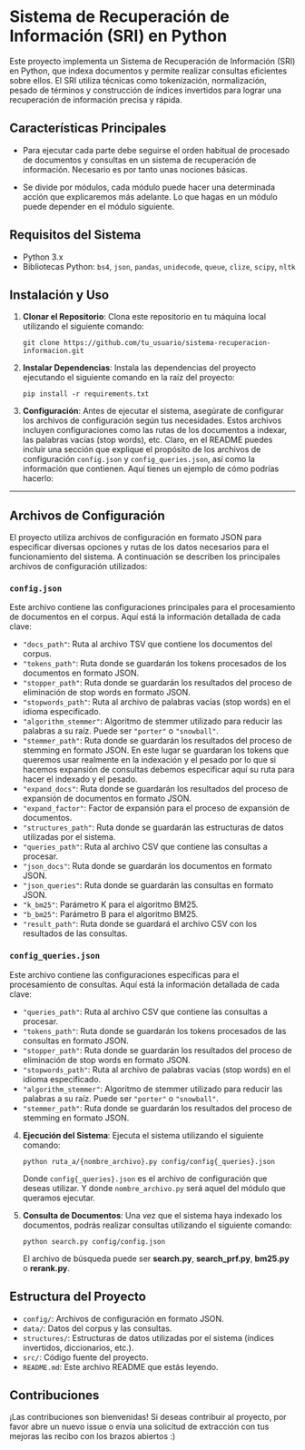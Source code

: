 # Sistema de Recuperación de Información (SRI) en Python

Este proyecto implementa un Sistema de Recuperación de Información (SRI) en Python, que indexa documentos y permite realizar consultas eficientes sobre ellos. El SRI utiliza técnicas como tokenización, normalización, pesado de términos y construcción de índices invertidos para lograr una recuperación de información precisa y rápida.

## Características Principales

* Para ejecutar cada parte debe seguirse el orden habitual de procesado de documentos y consultas en un sistema de recuperación de información. Necesario es por tanto unas nociones básicas.

* Se divide por módulos, cada módulo puede hacer una determinada acción que explicaremos más adelante. Lo que hagas en un módulo puede depender en el módulo siguiente.

## Requisitos del Sistema

- Python 3.x
- Bibliotecas Python: `bs4`, `json`, `pandas`, `unidecode`, `queue`, `clize`, `scipy`, `nltk`

## Instalación y Uso

1. **Clonar el Repositorio**: Clona este repositorio en tu máquina local utilizando el siguiente comando:

    ```
    git clone https://github.com/tu_usuario/sistema-recuperacion-informacion.git
    ```

2. **Instalar Dependencias**: Instala las dependencias del proyecto ejecutando el siguiente comando en la raíz del proyecto:

    ```
    pip install -r requirements.txt
    ```

3. **Configuración**: Antes de ejecutar el sistema, asegúrate de configurar los archivos de configuración según tus necesidades. Estos archivos incluyen configuraciones como las rutas de los documentos a indexar, las palabras vacías (stop words), etc.
Claro, en el README puedes incluir una sección que explique el propósito de los archivos de configuración `config.json` y `config_queries.json`, así como la información que contienen. Aquí tienes un ejemplo de cómo podrías hacerlo:

---

## Archivos de Configuración

El proyecto utiliza archivos de configuración en formato JSON para especificar diversas opciones y rutas de los datos necesarios para el funcionamiento del sistema. A continuación se describen los principales archivos de configuración utilizados:

### `config.json`

Este archivo contiene las configuraciones principales para el procesamiento de documentos en el corpus. Aquí está la información detallada de cada clave:

- `"docs_path"`: Ruta al archivo TSV que contiene los documentos del corpus.
- `"tokens_path"`: Ruta donde se guardarán los tokens procesados de los documentos en formato JSON.
- `"stopper_path"`: Ruta donde se guardarán los resultados del proceso de eliminación de stop words en formato JSON.
- `"stopwords_path"`: Ruta al archivo de palabras vacías (stop words) en el idioma especificado.
- `"algorithm_stemmer"`: Algoritmo de stemmer utilizado para reducir las palabras a su raíz. Puede ser `"porter"` o `"snowball"`.
- `"stemmer_path"`: Ruta donde se guardarán los resultados del proceso de stemming en formato JSON. En este lugar se guardaran los tokens que queremos usar realmente en la indexación y el pesado por lo que si hacemos expansión de consultas debemos especificar aquí su ruta para hacer el indexado y el pesado.
- `"expand_docs"`: Ruta donde se guardarán los resultados del proceso de expansión de documentos en formato JSON.
- `"expand_factor"`: Factor de expansión para el proceso de expansión de documentos.
- `"structures_path"`: Ruta donde se guardarán las estructuras de datos utilizadas por el sistema.
- `"queries_path"`: Ruta al archivo CSV que contiene las consultas a procesar.
- `"json_docs"`: Ruta donde se guardarán los documentos en formato JSON.
- `"json_queries"`: Ruta donde se guardarán las consultas en formato JSON.
- `"k_bm25"`: Parámetro K para el algoritmo BM25.
- `"b_bm25"`: Parámetro B para el algoritmo BM25.
- `"result_path"`: Ruta donde se guardará el archivo CSV con los resultados de las consultas.

### `config_queries.json`

Este archivo contiene las configuraciones específicas para el procesamiento de consultas. Aquí está la información detallada de cada clave:

- `"queries_path"`: Ruta al archivo CSV que contiene las consultas a procesar.
- `"tokens_path"`: Ruta donde se guardarán los tokens procesados de las consultas en formato JSON.
- `"stopper_path"`: Ruta donde se guardarán los resultados del proceso de eliminación de stop words en formato JSON.
- `"stopwords_path"`: Ruta al archivo de palabras vacías (stop words) en el idioma especificado.
- `"algorithm_stemmer"`: Algoritmo de stemmer utilizado para reducir las palabras a su raíz. Puede ser `"porter"` o `"snowball"`.
- `"stemmer_path"`: Ruta donde se guardarán los resultados del proceso de stemming en formato JSON.


4. **Ejecución del Sistema**: Ejecuta el sistema utilizando el siguiente comando:

    ```
    python ruta_a/{nombre_archivo}.py config/config{_queries}.json
    ```

    Donde `config{_queries}.json` es el archivo de configuración que deseas utilizar.
    Y donde `nombre_archivo.py` será aquel del módulo que queramos ejecutar.

5. **Consulta de Documentos**: Una vez que el sistema haya indexado los documentos, podrás realizar consultas utilizando el siguiente comando:

    ```
    python search.py config/config.json
    ```

    El archivo de búsqueda puede ser **search\.py**, **search_prf\.py**, **bm25\.py** o **rerank\.py**.

## Estructura del Proyecto

- `config/`: Archivos de configuración en formato JSON.
- `data/`: Datos del corpus y las consultas.
- `structures/`: Estructuras de datos utilizadas por el sistema (índices invertidos, diccionarios, etc.).
- `src/`: Código fuente del proyecto.
- `README.md`: Este archivo README que estás leyendo.

## Contribuciones

¡Las contribuciones son bienvenidas! Si deseas contribuir al proyecto, por favor abre un nuevo issue o envía una solicitud de extracción con tus mejoras las recibo con los brazos abiertos :\)
